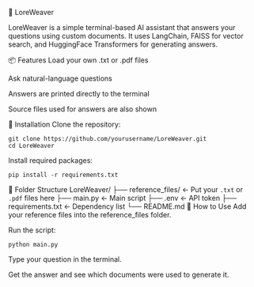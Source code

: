 🧵 LoreWeaver

LoreWeaver is a simple terminal-based AI assistant that answers your questions using custom documents. It uses LangChain, FAISS for vector search, and HuggingFace Transformers for generating answers.

📦 Features
Load your own .txt or .pdf files

Ask natural-language questions

Answers are printed directly to the terminal

Source files used for answers are also shown

🚀 Installation
Clone the repository:

```
git clone https://github.com/yourusername/LoreWeaver.git
cd LoreWeaver
```

Install required packages:

```
pip install -r requirements.txt 
```

📂 Folder Structure
LoreWeaver/
├── reference_files/        ← Put your `.txt` or `.pdf` files here
├── main.py                 ← Main script
├── .env                    ← API token
├── requirements.txt        ← Dependency list
└── README.md
🧠 How to Use
Add your reference files into the reference_files folder.

Run the script:

```
python main.py
```

Type your question in the terminal.

Get the answer and see which documents were used to generate it.
